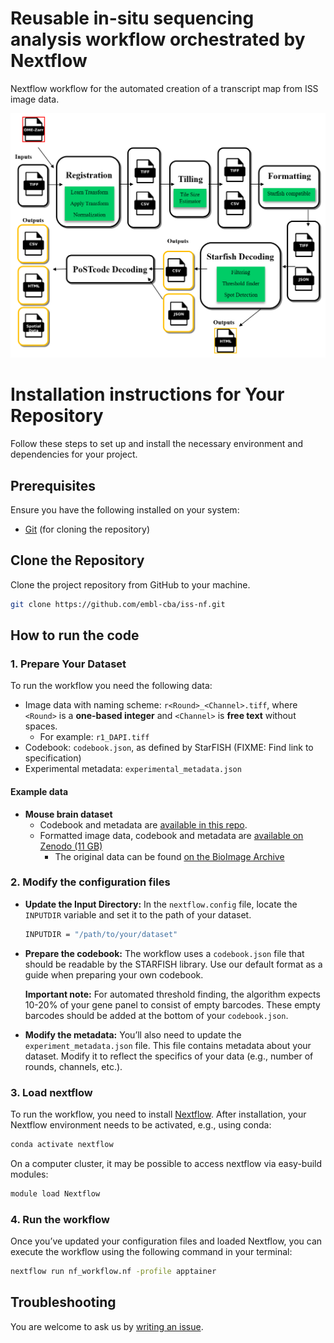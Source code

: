 # Reusable in-situ sequencing analysis workflow orchestrated by Nextflow

Nextflow workflow for the automated creation of a transcript map from ISS image data.

![Nextflow workflow diagram](workflow_diagram.PNG)

# Installation instructions for Your Repository

Follow these steps to set up and install the necessary environment and dependencies for your project.

## Prerequisites

Ensure you have the following installed on your system:
- [Git](https://git-scm.com/) (for cloning the repository)

## Clone the Repository

Clone the project repository from GitHub to your machine.
	
```bash
git clone https://github.com/embl-cba/iss-nf.git
```

## How to run the code

### 1. Prepare Your Dataset

To run the workflow you need the following data:
- Image data with naming scheme: `r<Round>_<Channel>.tiff`, where `<Round>` is a **one-based integer** and `<Channel>` is **free text** without spaces.
  - For example: `r1_DAPI.tiff`
- Codebook: `codebook.json`, as defined by StarFISH (FIXME: Find link to specification)
- Experimental metadata: `experimental_metadata.json`

#### Example data

- **Mouse brain dataset**
  - Codebook and metadata are [available in this repo](examples/mouse_brain). 
  - Formatted image data, codebook and metadata are [available on Zenodo (11 GB)](https://zenodo.org/records/14884160)
    - The original data can be found [on the BioImage Archive](https://www.ebi.ac.uk/biostudies/bioimages/studies/S-BSST700)

### 2. Modify the configuration files

- **Update the Input Directory:**
  In the `nextflow.config` file, locate the `INPUTDIR` variable and set it to the path of your dataset.
  ```bash
  INPUTDIR = "/path/to/your/dataset"
  ```

- **Prepare the codebook:**
  The workflow uses a `codebook.json` file that should be readable by the STARFISH library. Use our default format as a guide when preparing your own codebook.
  
  **Important note:** For automated threshold finding, the algorithm expects 10-20% of your gene panel to consist of empty barcodes. These empty barcodes should be added at the bottom of your `codebook.json`.

- **Modify the metadata:**
  You’ll also need to update the `experiment_metadata.json` file. This file contains metadata about your dataset. Modify it to reflect the specifics of your data (e.g., number of rounds, channels, etc.).

### 3. Load nextflow

  To run the workflow, you need to install [Nextflow](https://www.nextflow.io/docs/latest/install.html).
  After installation, your Nextflow environment needs to be activated, e.g., using conda:
  ```bash
  conda activate nextflow
  ```
  On a computer cluster, it may be possible to access nextflow via easy-build modules: 
  ```bash
  module load Nextflow
  ```

### 4. Run the workflow

Once you’ve updated your configuration files and loaded Nextflow, you can execute the workflow using the following command in your terminal:
```bash
nextflow run nf_workflow.nf -profile apptainer 
```

## Troubleshooting

You are welcome to ask us by [writing an issue](https://github.com/embl-cba/iss-nf/issues).